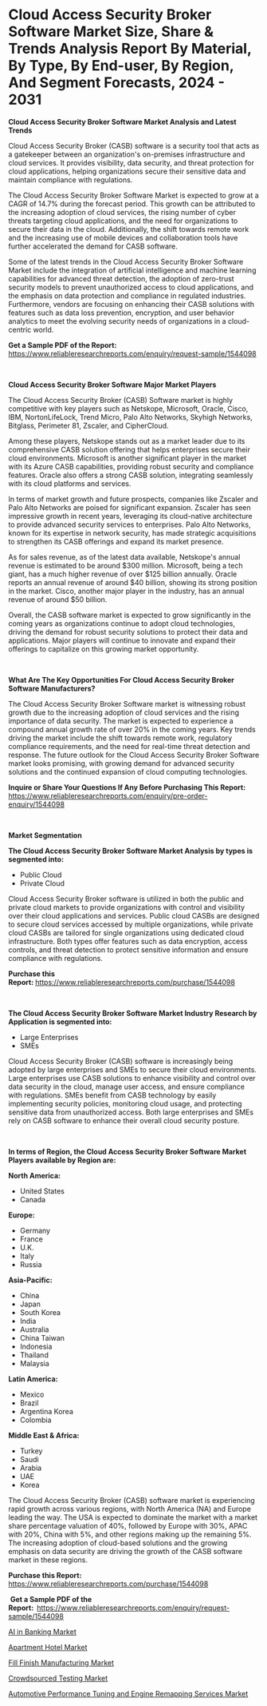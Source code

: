 <p><h1>Cloud Access Security Broker Software Market Size, Share & Trends Analysis Report By Material, By Type, By End-user, By Region, And Segment Forecasts, 2024 - 2031</h1></p><p><strong>Cloud Access Security Broker Software Market Analysis and Latest Trends</strong></p>
<p><p>Cloud Access Security Broker (CASB) software is a security tool that acts as a gatekeeper between an organization's on-premises infrastructure and cloud services. It provides visibility, data security, and threat protection for cloud applications, helping organizations secure their sensitive data and maintain compliance with regulations.</p><p>The Cloud Access Security Broker Software Market is expected to grow at a CAGR of 14.7% during the forecast period. This growth can be attributed to the increasing adoption of cloud services, the rising number of cyber threats targeting cloud applications, and the need for organizations to secure their data in the cloud. Additionally, the shift towards remote work and the increasing use of mobile devices and collaboration tools have further accelerated the demand for CASB software.</p><p>Some of the latest trends in the Cloud Access Security Broker Software Market include the integration of artificial intelligence and machine learning capabilities for advanced threat detection, the adoption of zero-trust security models to prevent unauthorized access to cloud applications, and the emphasis on data protection and compliance in regulated industries. Furthermore, vendors are focusing on enhancing their CASB solutions with features such as data loss prevention, encryption, and user behavior analytics to meet the evolving security needs of organizations in a cloud-centric world.</p></p>
<p><strong>Get a Sample PDF of the Report:&nbsp;</strong> <a href="https://www.reliableresearchreports.com/enquiry/request-sample/1544098">https://www.reliableresearchreports.com/enquiry/request-sample/1544098</a></p>
<p>&nbsp;</p>
<p><strong>Cloud Access Security Broker Software Major Market Players</strong></p>
<p><p>The Cloud Access Security Broker (CASB) Software market is highly competitive with key players such as Netskope, Microsoft, Oracle, Cisco, IBM, NortonLifeLock, Trend Micro, Palo Alto Networks, Skyhigh Networks, Bitglass, Perimeter 81, Zscaler, and CipherCloud. </p><p>Among these players, Netskope stands out as a market leader due to its comprehensive CASB solution offering that helps enterprises secure their cloud environments. Microsoft is another significant player in the market with its Azure CASB capabilities, providing robust security and compliance features. Oracle also offers a strong CASB solution, integrating seamlessly with its cloud platforms and services. </p><p>In terms of market growth and future prospects, companies like Zscaler and Palo Alto Networks are poised for significant expansion. Zscaler has seen impressive growth in recent years, leveraging its cloud-native architecture to provide advanced security services to enterprises. Palo Alto Networks, known for its expertise in network security, has made strategic acquisitions to strengthen its CASB offerings and expand its market presence.</p><p>As for sales revenue, as of the latest data available, Netskope's annual revenue is estimated to be around $300 million. Microsoft, being a tech giant, has a much higher revenue of over $125 billion annually. Oracle reports an annual revenue of around $40 billion, showing its strong position in the market. Cisco, another major player in the industry, has an annual revenue of around $50 billion.</p><p>Overall, the CASB software market is expected to grow significantly in the coming years as organizations continue to adopt cloud technologies, driving the demand for robust security solutions to protect their data and applications. Major players will continue to innovate and expand their offerings to capitalize on this growing market opportunity.</p></p>
<p>&nbsp;</p>
<p><strong>What Are The Key Opportunities For Cloud Access Security Broker Software Manufacturers?</strong></p>
<p><p>The Cloud Access Security Broker Software market is witnessing robust growth due to the increasing adoption of cloud services and the rising importance of data security. The market is expected to experience a compound annual growth rate of over 20% in the coming years. Key trends driving the market include the shift towards remote work, regulatory compliance requirements, and the need for real-time threat detection and response. The future outlook for the Cloud Access Security Broker Software market looks promising, with growing demand for advanced security solutions and the continued expansion of cloud computing technologies.</p></p>
<p><strong>Inquire or Share Your Questions If Any Before Purchasing This Report:</strong> <a href="https://www.reliableresearchreports.com/enquiry/pre-order-enquiry/1544098">https://www.reliableresearchreports.com/enquiry/pre-order-enquiry/1544098</a></p>
<p>&nbsp;</p>
<p><strong>Market Segmentation</strong></p>
<p><strong>The Cloud Access Security Broker Software Market Analysis by types is segmented into:</strong></p>
<p><ul><li>Public Cloud</li><li>Private Cloud</li></ul></p>
<p><p>Cloud Access Security Broker software is utilized in both the public and private cloud markets to provide organizations with control and visibility over their cloud applications and services. Public cloud CASBs are designed to secure cloud services accessed by multiple organizations, while private cloud CASBs are tailored for single organizations using dedicated cloud infrastructure. Both types offer features such as data encryption, access controls, and threat detection to protect sensitive information and ensure compliance with regulations.</p></p>
<p><strong>Purchase this Report:&nbsp;</strong><a href="https://www.reliableresearchreports.com/purchase/1544098">https://www.reliableresearchreports.com/purchase/1544098</a></p>
<p>&nbsp;</p>
<p><strong>The Cloud Access Security Broker Software Market Industry Research by Application is segmented into:</strong></p>
<p><ul><li>Large Enterprises</li><li>SMEs</li></ul></p>
<p><p>Cloud Access Security Broker (CASB) software is increasingly being adopted by large enterprises and SMEs to secure their cloud environments. Large enterprises use CASB solutions to enhance visibility and control over data security in the cloud, manage user access, and ensure compliance with regulations. SMEs benefit from CASB technology by easily implementing security policies, monitoring cloud usage, and protecting sensitive data from unauthorized access. Both large enterprises and SMEs rely on CASB software to enhance their overall cloud security posture.</p></p>
<p>&nbsp;</p>
<p><strong>In terms of Region, the Cloud Access Security Broker Software Market Players available by Region are:</strong></p>
<p>
    <p> <strong> North America: </strong>
        <ul>
            <li>United States</li>
            <li>Canada</li>
        </ul>
        </p> 
    <p> <strong> Europe: </strong>
        <ul>
            <li>Germany</li>
            <li>France</li>
            <li>U.K.</li>
            <li>Italy</li>
            <li>Russia</li>
        </ul>
        </p> 
    <p> <strong> Asia-Pacific: </strong>
        <ul>
            <li>China</li>
            <li>Japan</li>
            <li>South Korea</li>
            <li>India</li>
            <li>Australia</li>
            <li>China Taiwan</li>
            <li>Indonesia</li>
            <li>Thailand</li>
            <li>Malaysia</li>
        </ul>
        </p> 
    <p> <strong> Latin America: </strong>
        <ul>
            <li>Mexico</li>
            <li>Brazil</li>
            <li>Argentina Korea</li>
            <li>Colombia</li>
        </ul>
        </p> 
    <p> <strong> Middle East & Africa: </strong>
        <ul>
            <li>Turkey</li>
            <li>Saudi</li>
            <li>Arabia</li>
            <li>UAE</li>
            <li>Korea</li>
        </ul>
    </p>
    </p>
<p><p>The Cloud Access Security Broker (CASB) software market is experiencing rapid growth across various regions, with North America (NA) and Europe leading the way. The USA is expected to dominate the market with a market share percentage valuation of 40%, followed by Europe with 30%, APAC with 20%, China with 5%, and other regions making up the remaining 5%. The increasing adoption of cloud-based solutions and the growing emphasis on data security are driving the growth of the CASB software market in these regions.</p></p>
<p><strong>Purchase this Report: </strong><a href="https://www.reliableresearchreports.com/purchase/1544098">https://www.reliableresearchreports.com/purchase/1544098</a></p>
<p>&nbsp;<strong>Get a Sample PDF of the Report:&nbsp;&nbsp;</strong><a href="https://www.reliableresearchreports.com/enquiry/request-sample/1544098">https://www.reliableresearchreports.com/enquiry/request-sample/1544098</a></p>
<p><strong></strong></p>
<p><p><a href="https://medium.com/p/6537a62a1f3e/edit">AI in Banking Market</a></p><p><a href="https://medium.com/p/fbf7cfa8d17f/edit">Apartment Hotel Market</a></p><p><a href="https://medium.com/p/56674afbd420/edit">Fill Finish Manufacturing Market</a></p><p><a href="https://medium.com/p/d9241737447d/edit">Crowdsourced Testing Market</a></p><p><a href="https://medium.com/p/c26f063636b9/edit">Automotive Performance Tuning and Engine Remapping Services Market</a></p></p>